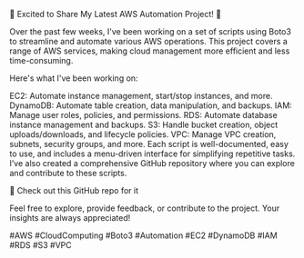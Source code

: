 🚀 Excited to Share My Latest AWS Automation Project! 🚀

Over the past few weeks, I've been working on a set of scripts using Boto3 to streamline and automate various AWS operations. This project covers a range of AWS services, making cloud management more efficient and less time-consuming.

Here's what I've been working on:

EC2: Automate instance management, start/stop instances, and more.
DynamoDB: Automate table creation, data manipulation, and backups.
IAM: Manage user roles, policies, and permissions.
RDS: Automate database instance management and backups.
S3: Handle bucket creation, object uploads/downloads, and lifecycle policies.
VPC: Manage VPC creation, subnets, security groups, and more.
Each script is well-documented, easy to use, and includes a menu-driven interface for simplifying repetitive tasks. I’ve also created a comprehensive GitHub repository where you can explore and contribute to these scripts.

🔗 Check out this GitHub repo for it

Feel free to explore, provide feedback, or contribute to the project. Your insights are always appreciated!

#AWS #CloudComputing #Boto3 #Automation #EC2 #DynamoDB #IAM #RDS #S3 #VPC
